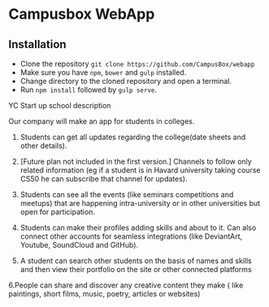# Campusbox WebApp

## Installation

- Clone the repository `git clone https://github.com/CampusBox/webapp`
- Make sure you have `npm`, `bower` and `gulp` installed.
- Change directory to the cloned repository and open a terminal.
- Run `npm install` followed by `gulp serve`.


YC Start up school description

Our company will make an app for students in colleges.
1. Students can get all updates regarding the college(date sheets and other details).

2. [Future plan not included in the first version.]
Channels to follow only related information (eg if a student is in Havard university taking course CS50 he can subscribe that channel for updates). 

3. Students can see all the events (like seminars competitions and meetups) that are happening intra-university or in other universities but open for participation.

4. Students can make their profiles adding skills and about to it. Can also connect other accounts for seamless integrations (like DeviantArt, Youtube, SoundCloud and GitHub).

5. A student can search other students on the basis of names and skills and then view their portfolio on the site or other connected platforms

6.People can share and discover any creative content they make ( like paintings, short films, music, poetry, articles or websites)
